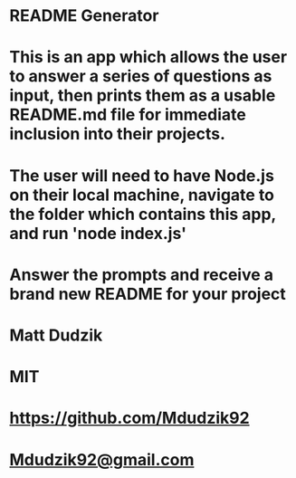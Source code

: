 # README Generator
  # This is an app which allows the user to answer a series of questions as input, then prints them as a usable README.md file for immediate inclusion into their projects.
  # The user will need to have Node.js on their local machine, navigate to the folder which contains this app, and run 'node index.js'
  # Answer the prompts and receive a brand new README for your project
  # Matt Dudzik
  # 
  # MIT
  # https://github.com/Mdudzik92
  # Mdudzik92@gmail.com
